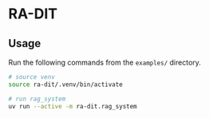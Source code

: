 # RA-DIT

## Usage

Run the following commands from the `examples/` directory.

```sh
# source venv
source ra-dit/.venv/bin/activate

# run rag_system
uv run --active -m ra-dit.rag_system
```
